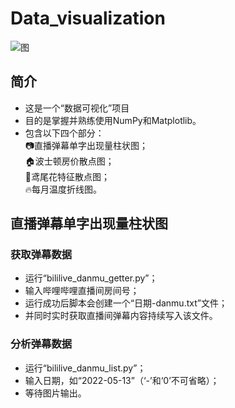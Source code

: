 # Data_visualization
![图](https://user-images.githubusercontent.com/103107612/168205836-76ef546b-1545-4ba5-a234-6883ac83fd10.png)  
## 简介
* 这是一个“数据可视化”项目  
* 目的是掌握并熟练使用NumPy和Matplotlib。  
* 包含以下四个部分：  
📷直播弹幕单字出现量柱状图；  
🏠波士顿房价散点图；  
🌱鸢尾花特征散点图；  
🔥每月温度折线图。

## 直播弹幕单字出现量柱状图  
### 获取弹幕数据  
* 运行“bililive_danmu_getter.py”；  
* 输入哔哩哔哩直播间房间号；  
* 运行成功后脚本会创建一个“日期-danmu.txt”文件；  
* 并同时实时获取直播间弹幕内容持续写入该文件。  
### 分析弹幕数据
* 运行“bililive_danmu_list.py”；  
* 输入日期，如“2022-05-13”（‘-’和‘0’不可省略）；  
* 等待图片输出。
